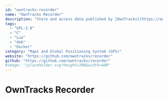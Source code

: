 ```yaml
---
id: "owntracks-recorder"
name: "OwnTracks Recorder"
description: "Store and access data published by [OwnTracks](https://owntracks.org/) location tracking apps."
tags:
  - "GPL-2.0"
  - "C"
  - "Lua"
  - "deb"
  - "Docker"
category: "Maps and Global Positioning System (GPS)"
website: "https://github.com/owntracks/recorder"
github: "https://github.com/owntracks/recorder"
#image: "/placeholder.svg?height=300&width=400"
---
```


# OwnTracks Recorder
